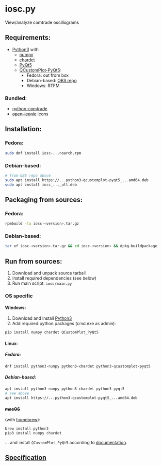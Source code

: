# iosc.py

View/analyze comtrade oscillograms

## Requirements:
- [Python3](https://www.python.org/) with
  - [numpy](https://numpy.org/)
  - [chardet](https://github.com/chardet/chardet)
  - [PyQt5](https://www.riverbankcomputing.com/software/pyqt/)
  - [QCustomPlot-PyQt5](https://pypi.org/project/QCustomPlot-PyQt5/):
     * Fedora: out from box
     * Debian-based: [OBS repo](https://build.opensuse.org/package/show/home:sergeyopensuse:gpxviewer/python-qcustomplot-pyqt)
     * Windows: RTFM

### Bundled:
- [python-comtrade](https://github.com/dparrini/python-comtrade)
- [~~open-iconic~~](https://github.com/iconic/open-iconic) icons

## Installation:
### Fedora:

```sh
sudo dnf install iosc-...noarch.rpm
```

### Debian-based:

```sh
# from OBS repo above
sudo apt install https://...python3-qcustomplot-pyqt5_...amd64.deb
sudo apt install iosc_..._all.deb
```

## Packaging from sources:

### Fedora:

```sh
rpmbuild -ta iosc-<version>.tar.gz
```

### Debian-based:

```sh
tar xf iosc-<version>.tar.gz && cd iosc-<version> && dpkg-buildpackage
```

## Run from sources:

1. Download and unpack source tarball
2. Install required dependencies (see below)
3. Run main script: `iosc/main.py`

### OS specific
#### Windows:

1. Download and install [Python3](https://www.python.org/downloads/windows/)
2. Add required python packages (cmd.exe as admin):

 ```sh
 pip install numpy chardet QCustomPlot_PyQt5
 ```

#### Linux:
##### Fedora:

```sh
dnf install python3-numpy python3-chardet python3-qcustomplot-pyqt5
```

##### Debian-based:

```sh
apt install python3-numpy python3-chardet python3-pyqt5
# see above
apt install https://...python3-qcustomplot-pyqt5_...amd64.deb
```

#### ~~macOS~~

(with [homebrew](https://brew.sh/)):

```sh
brew install python3
pip3 install numpy chardet
```

&hellip; and install `QCustomPlot_PyQt5` according to [documentation](https://github.com/salsergey/QCustomPlot-PyQt#macos).

## [Specification](https://github.com/michDaven/AbScan-TechReq)
